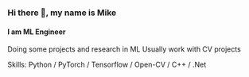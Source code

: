### Hi there 👋, my name is Mike
#### I am ML Engineer 
Doing some projects and research in ML
Usually work with CV projects 

Skills: Python / PyTorch / Tensorflow / Open-CV / C++ / .Net
